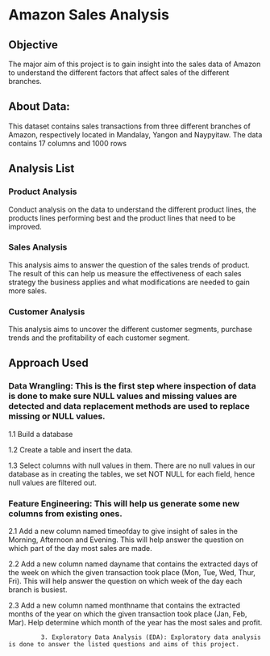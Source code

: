 # Amazon Sales Analysis
## Objective
The major aim of this project is to gain insight into the sales data of Amazon to understand the different factors that affect sales of the different branches.

## About Data:

This dataset contains sales transactions from three different branches of Amazon, respectively located in Mandalay, Yangon and Naypyitaw. The data contains 17 columns and 1000 rows


## Analysis List
### Product Analysis

Conduct analysis on the data to understand the different product lines, the products lines performing best and the product lines that need to be improved.

### Sales Analysis

This analysis aims to answer the question of the sales trends of product. The result of this can help us measure the effectiveness of each sales strategy the business applies and what modifications are needed to gain more sales.

### Customer Analysis

This analysis aims to uncover the different customer segments, purchase trends and the profitability of each customer segment.


## Approach Used

### Data Wrangling: This is the first step where inspection of data is done to make sure NULL values and missing values are detected and data replacement methods are used to replace missing or NULL values.


1.1          Build a database

1.2          Create a table and insert the data.

1.3          Select columns with null values in them. There are no null values in our database as in creating the tables, we set NOT  NULL for each field, hence null values are filtered out.


### Feature Engineering: This will help us generate some new columns from existing ones.


2.1           Add a new column named timeofday to give insight of sales in the Morning, Afternoon and Evening. This will help answer the question on which part of the day most sales are made.

2.2          Add a new column named dayname that contains the extracted days of the week on which the given transaction took place (Mon, Tue, Wed, Thur, Fri). This will help answer the question on which week of the day each branch is busiest.

2.3        Add a new column named monthname that contains the extracted months of the year on which the given transaction took place (Jan, Feb, Mar). Help determine which month of the year has the most sales and profit.


             3. Exploratory Data Analysis (EDA): Exploratory data analysis is done to answer the listed questions and aims of this project.


